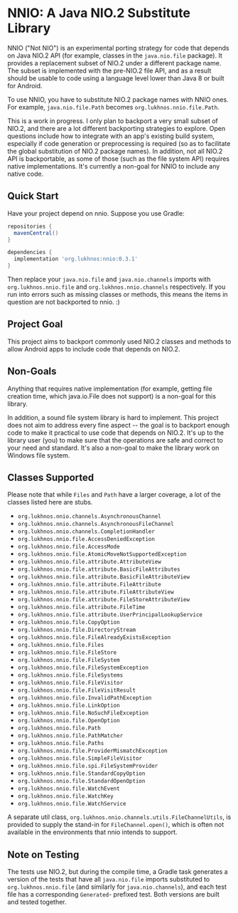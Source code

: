 # NNIO: A Java NIO.2 Substitute Library

NNIO ("Not NIO") is an experimental porting strategy for code that depends on
Java NIO.2 API (for example, classes in the `java.nio.file` package). It
provides a replacement subset of NIO.2 under a different package name. The
subset is implemented with the pre-NIO.2 file API, and as a result should be
usable to code using a language level lower than Java 8 or built for Android.

To use NNIO, you have to substitute NIO.2 package names with NNIO ones. For
example, `java.nio.file.Path` becomes `org.lukhnos.nnio.file.Path`.

This is a work in progress. I only plan to backport a very small subset of
NIO.2, and there are a lot different backporting strategies to explore. Open
questions include how to integrate with an app's existing build system,
especially if code generation or preprocessing is required (so as to facilitate
the global substitution of NIO.2 package names). In addition, not all NIO.2
API is backportable, as some of those (such as the file system API) requires
native implementations. It's currently a non-goal for NNIO to include any
native code.

## Quick Start

Have your project depend on nnio. Suppose you use Gradle:

```groovy
repositories {
  mavenCentral()
}

dependencies {
  implementation 'org.lukhnos:nnio:0.3.1'
}
```

Then replace your `java.nio.file` and `java.nio.channels` imports with
`org.lukhnos.nnio.file` and `org.lukhnos.nnio.channels` respectively. If you
run into errors such as missing classes or methods, this means the items in
question are not backported to nnio. :)

## Project Goal

This project aims to backport commonly used NIO.2 classes and methods to allow
Android apps to include code that depends on NIO.2.

## Non-Goals

Anything that requires native implementation (for example, getting file
creation time, which java.io.File does not support) is a non-goal for this
library.

In addition, a sound file system library is hard to implement. This project
does not aim to address every fine aspect -- the goal is to backport enough
code to make it practical to use code that depends on NIO.2. It's up to the
library user (you) to make sure that the operations are safe and correct to
your need and standard. It's also a non-goal to make the library work on
Windows file system.


## Classes Supported

Please note that while `Files` and `Path` have a larger coverage, a lot of the
classes listed here are stubs.

* `org.lukhnos.nnio.channels.AsynchronousChannel`
* `org.lukhnos.nnio.channels.AsynchronousFileChannel`
* `org.lukhnos.nnio.channels.CompletionHandler`
* `org.lukhnos.nnio.file.AccessDeniedException`
* `org.lukhnos.nnio.file.AccessMode`
* `org.lukhnos.nnio.file.AtomicMoveNotSupportedException`
* `org.lukhnos.nnio.file.attribute.AttributeView`
* `org.lukhnos.nnio.file.attribute.BasicFileAttributes`
* `org.lukhnos.nnio.file.attribute.BasicFileAttributeView`
* `org.lukhnos.nnio.file.attribute.FileAttribute`
* `org.lukhnos.nnio.file.attribute.FileAttributeView`
* `org.lukhnos.nnio.file.attribute.FileStoreAttributeView`
* `org.lukhnos.nnio.file.attribute.FileTime`
* `org.lukhnos.nnio.file.attribute.UserPrincipalLookupService`
* `org.lukhnos.nnio.file.CopyOption`
* `org.lukhnos.nnio.file.DirectoryStream`
* `org.lukhnos.nnio.file.FileAlreadyExistsException`
* `org.lukhnos.nnio.file.Files`
* `org.lukhnos.nnio.file.FileStore`
* `org.lukhnos.nnio.file.FileSystem`
* `org.lukhnos.nnio.file.FileSystemException`
* `org.lukhnos.nnio.file.FileSystems`
* `org.lukhnos.nnio.file.FileVisitor`
* `org.lukhnos.nnio.file.FileVisitResult`
* `org.lukhnos.nnio.file.InvalidPathException`
* `org.lukhnos.nnio.file.LinkOption`
* `org.lukhnos.nnio.file.NoSuchFileException`
* `org.lukhnos.nnio.file.OpenOption`
* `org.lukhnos.nnio.file.Path`
* `org.lukhnos.nnio.file.PathMatcher`
* `org.lukhnos.nnio.file.Paths`
* `org.lukhnos.nnio.file.ProviderMismatchException`
* `org.lukhnos.nnio.file.SimpleFileVisitor`
* `org.lukhnos.nnio.file.spi.FileSystemProvider`
* `org.lukhnos.nnio.file.StandardCopyOption`
* `org.lukhnos.nnio.file.StandardOpenOption`
* `org.lukhnos.nnio.file.WatchEvent`
* `org.lukhnos.nnio.file.WatchKey`
* `org.lukhnos.nnio.file.WatchService`

A separate util class, `org.lukhnos.nnio.channels.utils.FileChannelUtils`, is
provided to supply the stand-in for `FileChannel.open()`, which is often not
available in the environments that nnio intends to support.

## Note on Testing

The tests use NIO.2, but during the compile time, a Gradle task generates a
version of the tests that have all `java.nio.file` imports substituted to
`org.lukhnos.nnio.file` (and similarly for `java.nio.channels`), and each test
file has a corresponding `Generated`- prefixed test. Both versions are built
and tested together.
